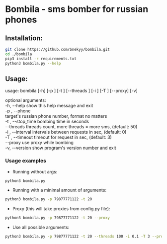 # Bombila - sms bomber for russian phones

## Installation:
```bash
git clone https://github.com/Snekyy/bombila.git
cd ./bombila
pip3 install -r requirements.txt
python3 bombila.py --help
```
## Usage:

usage: bombila [-h] [-p <phone>] [-t <seconds>] [--threads <int>]
               [-i <seconds>] [-T <seconds>] [--proxy] [-v]

optional arguments:</br>
  -h, --help                             show this help message and exit</br>
  -p <phone>, --phone <phone></br>       target's russian phone number, format no matters</br>
  -t <seconds>, --stop_time <seconds>    bombing time in seconds</br>
  --threads <int>                        threads count, more threads = more sms, (default: 50)</br>
  -i <seconds>, --interval <seconds>     intervals between requests in sec, (default: 0)</br>
  -T <seconds>, --timeout <seconds>      timeout for request in sec, (default: 3)</br>
  --proxy                                use proxy while bombing</br>
  -v, --version                          show program's version number and exit</br>


### Usage examples ###

* Running without args:
```bash
python3 bombila.py
```
* Running with a minimal amount of arguments:
```bash
python3 bombila.py -p 79877771122 -t 20
```
* Proxy (this will take proxies from config.py file):
```bash
python3 bombila.py -p 79877771122 -t 20 --proxy
```
* Use all possible arguments:
```bash
python3 bombila.py -p 79877771122 -t 20 --threads 100 -i 0.1 -T 3 --proxy
```
